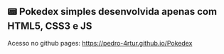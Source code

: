 <h2>📟 Pokedex simples desenvolvida apenas com HTML5, CSS3 e JS</h2>

<p>Acesso no github pages: <a href="https://pedro-4rtur.github.io/Pokedex/" target="blank">https://pedro-4rtur.github.io/Pokedex</a></p>